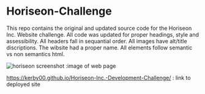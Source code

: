 # Horiseon-Challenge
This repo contains the original and updated source code for the Horiseon Inc. Website challenge. All code was updated for proper headings, style and assessibility. All headers fall in sequantial order. All images have alt/title discriptions. The wibsite had a proper name. All elements follow semantic vs non semantics html. 

![horiseon screenshot](https://user-images.githubusercontent.com/119148777/209022675-ce5112c6-8f43-4c56-9084-5d7c4d2a1b98.jpg) :image of web page

https://kerby00.github.io/Horiseon-Inc.-Development-Challenge/ : link to deployed site
